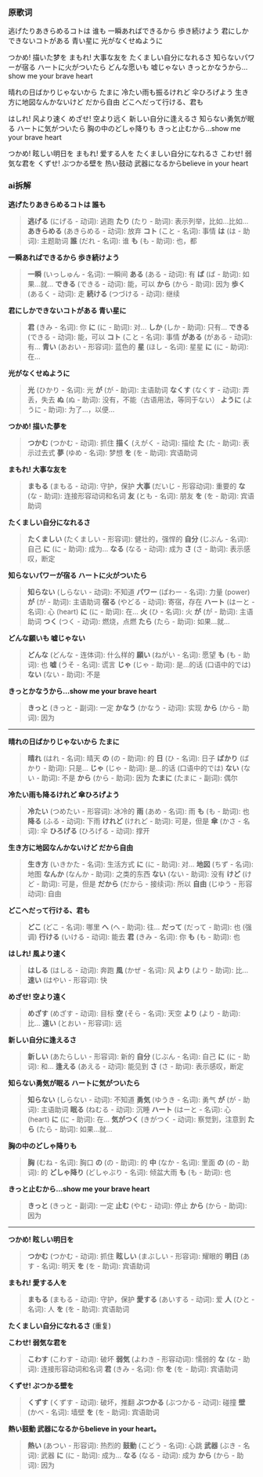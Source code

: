 ### 原歌词
逃げたりあきらめるコトは 谁も
一瞬あればできるから 歩き続けよう
君にしかできないコトがある 青い星に
光がなくせぬように

つかめ! 描いた梦を
まもれ! 大事な友を
たくましい自分になれるさ
知らないパワーが宿る ハートに火がついたら
どんな愿いも 嘘じゃない
きっとかなうから…show me your brave heart


晴れの日ばかりじゃないから たまに
冷たい雨も振るけれど 伞ひろげよう
生き方に地図なんかないけど だから自由
どこへだって行ける、君も

はしれ! 风より速く
めざせ! 空より远く
新しい自分に逢えるさ
知らない勇気が眠る ハートに気がついたら
胸の中のどしゃ降りも
きっと止むから…show me your brave heart


つかめ! 眩しい明日を
まもれ! 爱する人を
たくましい自分になれるさ
こわせ! 弱気な君を
くずせ! ぶつかる壁を
热い鼓动 武器になるからbelieve in your heart

### ai拆解


**逃げたりあきらめるコトは 誰も**
> **逃げる** (にげる - 动词): 逃跑
> **たり** (たり - 助词): 表示列举，比如...比如...
> **あきらめる** (あきらめる - 动词): 放弃
> **コト** (こと - 名词): 事情
> **は** (は - 助词): 主题助词
> **誰** (だれ - 名词): 谁
> **も** (も - 助词): 也，都

**一瞬あればできるから 歩き続けよう**
> **一瞬** (いっしゅん - 名词): 一瞬间
> **ある** (ある - 动词): 有
> **ば** (ば - 助词): 如果...就...
> **できる** (できる - 动词): 能，可以
> **から** (から - 助词): 因为
> **歩く** (あるく - 动词): 走
> **続ける** (つづける - 动词): 继续

**君にしかできないコトがある 青い星に**
> **君** (きみ - 名词): 你
> **に** (に - 助词): 对...
> **しか** (しか - 助词): 只有...
> **できる** (できる - 动词): 能，可以
> **コト** (こと - 名词): 事情
> **がある** (がある - 动词): 有...
> **青い** (あおい - 形容词): 蓝色的
> **星** (ほし - 名词): 星星
> **に** (に - 助词): 在...

**光がなくせぬように**
> **光** (ひかり - 名词): 光
> **が** (が - 助词): 主语助词
> **なくす** (なくす - 动词): 弄丢，失去
> **ぬ** (ぬ - 助词): 没有，不能（古语用法，等同于ない）
> **ように** (ように - 助词): 为了...，以便...

**つかめ! 描いた夢を**
> **つかむ** (つかむ - 动词): 抓住
> **描く** (えがく - 动词): 描绘
> **た** (た - 助词): 表示过去式
> **夢** (ゆめ - 名词): 梦想
> **を** (を - 助词): 宾语助词

**まもれ! 大事な友を**
> **まもる** (まもる - 动词): 守护，保护
> **大事** (だいじ - 形容动词): 重要的
> **な** (な - 助词): 连接形容动词和名词
> **友** (とも - 名词): 朋友
> **を** (を - 助词): 宾语助词

**たくましい自分になれるさ**
> **たくましい** (たくましい - 形容词): 健壮的，强悍的
> **自分** (じぶん - 名词): 自己
> **に** (に - 助词): 成为...
> **なる** (なる - 动词): 成为
> **さ** (さ - 助词): 表示感叹，断定

**知らないパワーが宿る ハートに火がついたら**
> **知らない** (しらない - 动词): 不知道
> **パワー** (ぱわー - 名词): 力量 (power)
> **が** (が - 助词): 主语助词
> **宿る** (やどる - 动词): 寄宿，存在
> **ハート** (はーと - 名词): 心 (heart)
> **に** (に - 助词): 在...
> **火** (ひ - 名词): 火
> **が** (が - 助词): 主语助词
> **つく** (つく - 动词): 燃烧，点燃
> **たら** (たら - 助词): 如果...就...

**どんな願いも 嘘じゃない**
> **どんな** (どんな - 连体词): 什么样的
> **願い** (ねがい - 名词): 愿望
> **も** (も - 助词): 也
> **嘘** (うそ - 名词): 谎言
> **じゃ** (じゃ - 助词): 是...的话 (口语中的では)
> **ない** (ない - 助词): 不是

**きっとかなうから…show me your brave heart**
> **きっと** (きっと - 副词): 一定
> **かなう** (かなう - 动词): 实现
> **から** (から - 助词): 因为

---

**晴れの日ばかりじゃないから たまに**
> **晴れ** (はれ - 名词): 晴天
> **の** (の - 助词): 的
> **日** (ひ - 名词): 日子
> **ばかり** (ばかり - 助词): 只是...
> **じゃ** (じゃ - 助词): 是...的话 (口语中的では)
> **ない** (ない - 助词): 不是
> **から** (から - 助词): 因为
> **たまに** (たまに - 副词): 偶尔

**冷たい雨も降るけれど 傘ひろげよう**
> **冷たい** (つめたい - 形容词): 冰冷的
> **雨** (あめ - 名词): 雨
> **も** (も - 助词): 也
> **降る** (ふる - 动词): 下雨
> **けれど** (けれど - 助词): 可是，但是
> **傘** (かさ - 名词): 伞
> **ひろげる** (ひろげる - 动词): 撑开

**生き方に地図なんかないけど だから自由**
> **生き方** (いきかた - 名词): 生活方式
> **に** (に - 助词): 对...
> **地図** (ちず - 名词): 地图
> **なんか** (なんか - 助词): 之类的东西
> **ない** (ない - 助词): 没有
> **けど** (けど - 助词): 可是，但是
> **だから** (だから - 接续词): 所以
> **自由** (じゆう - 形容动词): 自由

**どこへだって行ける、君も**
> **どこ** (どこ - 名词): 哪里
> **へ** (へ - 助词): 往...
> **だって** (だって - 助词): 也 (强调)
> **行ける** (いける - 动词): 能去
> **君** (きみ - 名词): 你
> **も** (も - 助词): 也

**はしれ! 風より速く**
> **はしる** (はしる - 动词): 奔跑
> **風** (かぜ - 名词): 风
> **より** (より - 助词): 比...
> **速い** (はやい - 形容词): 快

**めざせ! 空より遠く**
> **めざす** (めざす - 动词): 目标
> **空** (そら - 名词): 天空
> **より** (より - 助词): 比...
> **遠い** (とおい - 形容词): 远

**新しい自分に逢えるさ**
> **新しい** (あたらしい - 形容词): 新的
> **自分** (じぶん - 名词): 自己
> **に** (に - 助词): 和...
> **逢える** (あえる - 动词): 能见到
> **さ** (さ - 助词): 表示感叹，断定

**知らない勇気が眠る ハートに気がついたら**
> **知らない** (しらない - 动词): 不知道
> **勇気** (ゆうき - 名词): 勇气
> **が** (が - 助词): 主语助词
> **眠る** (ねむる - 动词): 沉睡
> **ハート** (はーと - 名词): 心 (heart)
> **に** (に - 助词): 在...
> **気がつく** (きがつく - 动词): 察觉到，注意到
> **たら** (たら - 助词): 如果...就...

**胸の中のどしゃ降りも**
> **胸** (むね - 名词): 胸口
> **の** (の - 助词): 的
> **中** (なか - 名词): 里面
> **の** (の - 助词): 的
> **どしゃ降り** (どしゃぶり - 名词): 倾盆大雨
> **も** (も - 助词): 也

**きっと止むから…show me your brave heart**
> **きっと** (きっと - 副词): 一定
> **止む** (やむ - 动词): 停止
> **から** (から - 助词): 因为

---

**つかめ! 眩しい明日を**
> **つかむ** (つかむ - 动词): 抓住
> **眩しい** (まぶしい - 形容词): 耀眼的
> **明日** (あす - 名词): 明天
> **を** (を - 助词): 宾语助词

**まもれ! 愛する人を**
> **まもる** (まもる - 动词): 守护，保护
> **愛する** (あいする - 动词): 爱
> **人** (ひと - 名词): 人
> **を** (を - 助词): 宾语助词

**たくましい自分になれるさ**
(重复)

**こわせ! 弱気な君を**
> **こわす** (こわす - 动词): 破坏
> **弱気** (よわき - 形容动词): 懦弱的
> **な** (な - 助词): 连接形容动词和名词
> **君** (きみ - 名词): 你
> **を** (を - 助词): 宾语助词

**くずせ! ぶつかる壁を**
> **くずす** (くずす - 动词): 破坏，推翻
> **ぶつかる** (ぶつかる - 动词): 碰撞
> **壁** (かべ - 名词): 墙壁
> **を** (を - 助词): 宾语助词

**熱い鼓動 武器になるからbelieve in your heart。**
> **熱い** (あつい - 形容词): 热烈的
> **鼓動** (こどう - 名词): 心跳
> **武器** (ぶき - 名词): 武器
> **に** (に - 助词): 成为...
> **なる** (なる - 动词): 成为
> **から** (から - 助词): 因为